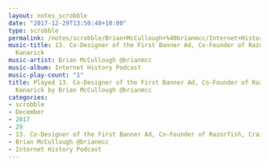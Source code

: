 ```yaml
---
layout: notes_scrobble
date: "2017-12-29T13:50:48+10:00"
type: scrobble
permalink: /notes/scrobble/Brian+McCullough+%40brianmcc/Internet+History+Podcast/8b89844e60319c4463d70c7b877a24ea82be7d41.html
music-title: 13. Co-Designer of the First Banner Ad, Co-Founder of Razorfish, Craig
  Kanarick
music-artist: Brian McCullough @brianmcc
music-album: Internet History Podcast
music-play-count: "1"
title: Played 13. Co-Designer of the First Banner Ad, Co-Founder of Razorfish, Craig
  Kanarick by Brian McCullough @brianmcc
categories:
- scrobble
- December
- 2017
- 29
- 13. Co-Designer of the First Banner Ad, Co-Founder of Razorfish, Craig Kanarick
- Brian McCullough @brianmcc
- Internet History Podcast
---
```

